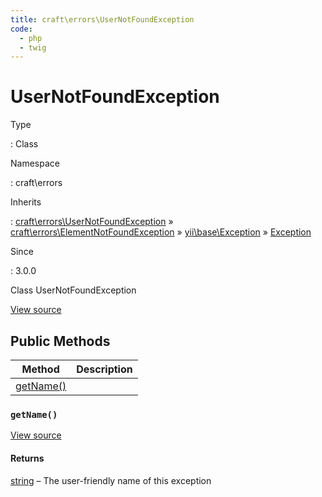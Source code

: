 ```yaml
---
title: craft\errors\UserNotFoundException
code:
  - php
  - twig
---
```


# UserNotFoundException

Type

:   Class

Namespace

:   craft\errors

Inherits

:   [craft\errors\UserNotFoundException](craft-errors-usernotfoundexception.md) &raquo;
[craft\errors\ElementNotFoundException](craft-errors-elementnotfoundexception.md) &raquo;
[yii\base\Exception](https://www.yiiframework.com/doc/api/2.0/yii-base-exception) &raquo;
[Exception](http://php.net/class.exception)

Since

:   3.0.0



Class UserNotFoundException





[View source](https://github.com/craftcms/cms/blob/master/src/errors/UserNotFoundException.php)






## Public Methods

| Method                                                            | Description
| ----------------------------------------------------------------- | -----------
| [getName()](craft-errors-usernotfoundexception.md#method-getname) |

### `getName()`










[View source](https://github.com/craftcms/cms/blob/master/src/errors/UserNotFoundException.php#L21-L24)



#### Returns

[string](http://php.net/language.types.string) – The user-friendly name of this exception










